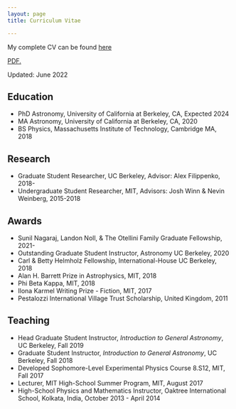 ```yaml
---
layout: page
title: Curriculum Vitae

---
```


My complete CV can be found [here](https://kcpatra45.github.io/blob/master/docs/CV_KP.pdf)

<a href="https://github.com/kcpatra45/kcpatra45.github.io/blob/master/docs/CV_KP.pdf" target="_blank">PDF.</a>

Updated: June 2022

## Education

- PhD Astronomy, University of California at Berkeley, CA,  Expected 2024
- MA Astronomy, University of California at Berkeley, CA,  2020
- BS Physics, Massachusetts Institute of Technology, Cambridge MA, 2018

## Research 

- Graduate Student Researcher, UC Berkeley, Advisor: Alex Filippenko, 2018-
- Undergraduate Student Researcher, MIT, Advisors: Josh Winn & Nevin Weinberg, 2015-2018 

## Awards

- Sunil Nagaraj, Landon Noll, & The Otellini Family Graduate Fellowship, 2021-
- Outstanding Graduate Student Instructor, Astronomy UC Berkeley, 2020
- Carl & Betty Helmholz Fellowship, International-House UC Berkeley, 2018
- Alan H. Barrett Prize in Astrophysics, MIT, 2018
- Phi Beta Kappa, MIT, 2018
- Ilona Karmel Writing Prize - Fiction, MIT, 2017
- Pestalozzi International Village Trust Scholarship, United Kingdom, 2011

## Teaching

- Head Graduate Student Instructor, *Introduction to General Astronomy*, UC Berkeley, Fall 2019
- Graduate Student Instructor, *Introduction to General Astronomy*, UC Berkeley, Fall 2018
- Developed Sophomore-Level Experimental Physics Course 8.S12, MIT, Fall 2017
- Lecturer, MIT High-School Summer Program, MIT, August 2017
- High-School Physics and Mathematics Instructor, Oaktree International School, Kolkata, India, October 2013 - April 2014

<!---

## Publications
#### >45 ATels/TNS Reports/GCN Circulars
#### 13 total refereed (4 first-author); 236 total citations (138 first-author)

1. Patra, Kishore C.; Lu, Wenbin; Brink, Thomas G.; et al., *Spectropolarimetry of the tidal disruption event AT 2019qiz: a quasispherical reprocessing layer*, MNRAS, 612, 1696 (2022)
2. Patra, Kishore C.; Yang, Yi; Brink, Thomas G.; et al., *Spectropolarimetry of the Type Ia SN 2019ein rules out significant global asphericity of the ejecta*, MNRAS, 509, 4058 (2022)
3. Patra, Kishore C.; Winn, Joshua N.; Holman, Matthew J.; et al., *The Continuing Search for Evidence of Tidal Orbital Decay of Hot Jupiters*, AJ, 159, 150 (2020)
4. Patra, Kishore C.; Winn, Joshua N.; Holman, Matthew J.; et al., *The Apparently Decaying Orbit of WASP-12b*, AJ, 154, 4 (2017)
5. Cai, Y. -Z.; Pastorello, A.; Fraser, M.; et al., *Observations of the luminous red nova AT 2021biy in the nearby galaxy NGC 4631*, 2022arXiv220700734C, (2022)
6. Vasylyev, Sergiy S.; Filippenko, Alexei V.; Vogl, Christian; et al., *Early-Time Ultraviolet Spectroscopy and Optical Follow-up Observations of the Type IIP Supernova 2021yja*, 2022arXiv220308001V, (2022)
7. Sollerman, J.; Yang, S.; Schulze, S.; et al., *The Type II supernova SN 2020jfo in M 61, implications for progenitor system, and explosion dynamics*, A&A, 655, 105 (2021)
8. Kilpatrick, Charles D.; Coulter, David A.; Arcavi, Iair; et al., *The Gravity Collective: A Search for the Electromagnetic Counterpart to the Neutron Star-Black Hole Merger GW190814*, ApJ, 923, 258 (2021)
9. Zhang, Keto D.; Murakami, Yukei S.; Stahl, Benjamin E.; et al., *Improving bayesian posterior correlation analysis on type Ia supernova luminosity evolution*, MNRAS Letters, 503, 33 (2021)
10. Murakami, Yukei S.; Stahl, Benjamin E.; Zhang, Keto D.; et al., *On the relationship between Type Ia supernova luminosity and host-galaxy properties*, MNRAS Letters, 504, 34 (2021)
11. De Propris, Roberto; West, Michael J.; Andrade-Santos, Felipe; et al., *Brightest cluster galaxies: the centre can(not?) hold*, MNRAS, 500, 310 (2021)
12. Yee, Samuel W.; Winn, Joshua N.; Knutson, Heather A.; et al., *The Orbit of WASP-12b Is Decaying*, ApJ Letters, 888, 5 (2020)
13. Kosiarek, M., Nisley, I., Patra, K.C., et al., *Rotation Period of Asteroid 3494 Purple Mountain*, The Minor Planet Bulletin, 44, 171 (2017)

-->
